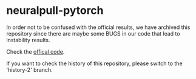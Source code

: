 # neuralpull-pytorch

In order not to be confused with the official results, we have archived this repository since there are maybe some BUGS in our code that lead to instability results.

Check the [offical code](https://github.com/mabaorui/NeuralPull).

If you want to check the history of this repository, please switch to the 'history-2' branch.
